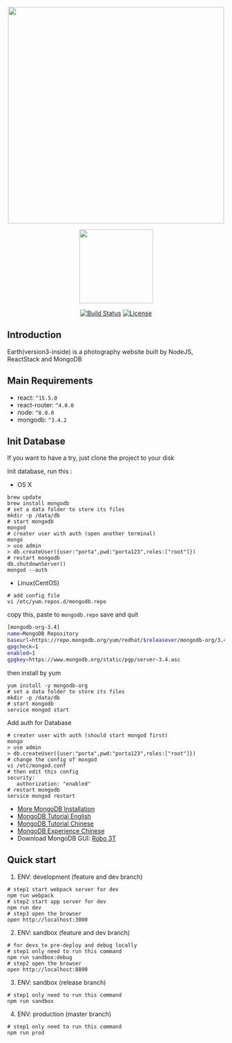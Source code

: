 <p align="center"><a href="https://github.com/muwenzi/Earth"><img width="500" src="https://cloud.githubusercontent.com/assets/12554487/26024526/906f3518-3805-11e7-8163-9d18b6ae5292.png"></a></p>

<p align="center"><a href="https://github.com/feross/standard" target="_blank"><img width="171"src="https://cdn.rawgit.com/feross/standard/master/badge.svg"></a></p>

<p align="center">
  <a href="https://travis-ci.org/muwenzi/Earth"><img src="https://travis-ci.com/muwenzi/Earth.svg?token=65SdnpsEfKTY1qP6fnyh&branch=master" alt="Build Status"></a>
  <a href="https://github.com/muwenzi/Blog-Webapp/blob/master/LICENSE.md"><img src="https://img.shields.io/pypi/l/Django.svg" alt="License"></a>
  <br>
</p>

## Introduction

Earth(version3-inside) is a photography website built by NodeJS, ReactStack and MongoDB

## Main Requirements

* react: `^15.5.0`
* react-router: `^4.0.0`
* node: `^8.0.0`
* mongodb: `^3.4.2`

## Init Database

If you want to have a try, just clone the project to your disk

Init database, run this :

- OS X
```shell
brew update
brew install mongodb
# set a data folder to store its files
mkdir -p /data/db
# start mongodb
mongod
# creater user with auth (open another terminal)
mongo
> use admin
> db.createUser({user:"porta",pwd:"porta123",roles:["root"]})
# restart mongodb
db.shutdownServer()
mongod --auth
```

- Linux(CentOS)
```shell
# add config file
vi /etc/yum.repos.d/mongodb.repo
```

copy this, paste to `mongodb.repo` save and quit
```bash
[mongodb-org-3.4]
name=MongoDB Repository
baseurl=https://repo.mongodb.org/yum/redhat/$releasever/mongodb-org/3.4/x86_64/
gpgcheck=1
enabled=1
gpgkey=https://www.mongodb.org/static/pgp/server-3.4.asc
```

then install by yum
```shell
yum install -y mongodb-org
# set a data folder to store its files
mkdir -p /data/db
# start mongodb
service mongod start
```

Add auth for Database
```shell
# creater user with auth (should start mongod first)
mongo
> use admin
> db.createUser({user:"porta",pwd:"porta123",roles:["root"]})
# change the config of mongod
vi /etc/mongod.conf
# then edit this config
security:
   authorization: "enabled"
# restart mongodb
service mongod restart
```

- [More MongoDB Installation](https://docs.mongodb.com/master/administration/install-community/)
- [MongoDB Tutorial English](https://www.tutorialspoint.com/mongodb/index.htm)
- [MongoDB Tutorial Chinese](http://www.runoob.com/mongodb/mongodb-tutorial.html)
- [MongoDB Experience Chinese](https://www.teakki.com/p/57e234416ef0382919521692)
- Download MongoDB GUI: [Robo 3T](https://robomongo.org/)

## Quick start

1. ENV: development (feature and dev branch)
```shell
# step1 start webpack server for dev
npm run webpack
# step2 start app server for dev
npm run dev
# step3 open the browser
open http://localhost:3000
```
2. ENV: sandbox (feature and dev branch)

```shell
# for devs to pre-deploy and debug locally
# step1 only need to run this command
npm run sandbox:debug
# step2 open the browser
open http://localhost:8890
```

3. ENV: sandbox (release branch)
```shell
# step1 only need to run this command
npm run sandbox
```

4. ENV: production (master branch)
```shell
# step1 only need to run this command
npm run prod
```
